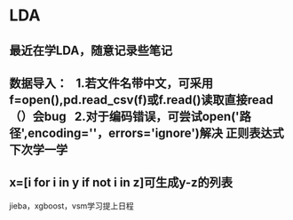 # LDA
最近在学LDA，随意记录些笔记
-------------------
数据导入：
   1.若文件名带中文，可采用f=open(),pd.read_csv(f)或f.read()读取直接read（）会bug
   2.对于编码错误，可尝试open('路径',encoding=''，errors='ignore')解决
正则表达式下次学一学
-------------------
x=[i for i in y if not i in z]可生成y-z的列表
-------------------
jieba，xgboost，vsm学习提上日程
